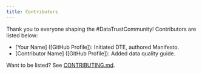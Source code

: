 ```yaml
---
title: Contributors
---
```


Thank you to everyone shaping the #DataTrustCommunity! Contributors are listed below:

- [Your Name] ([GitHub Profile]): Initiated DTE, authored Manifesto.
- [Contributor Name] ([GitHub Profile]): Added data quality guide.

Want to be listed? See [CONTRIBUTING.md](/CONTRIBUTING.md).

